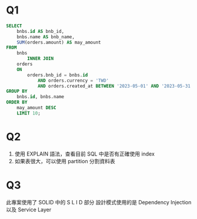 # Q1
```sql
SELECT
    bnbs.id AS bnb_id,
    bnbs.name AS bnb_name,
    SUM(orders.amount) AS may_amount
FROM
    bnbs
        INNER JOIN
    orders
    ON
        orders.bnb_id = bnbs.id
            AND orders.currency = 'TWD'
            AND orders.created_at BETWEEN '2023-05-01' AND '2023-05-31'
GROUP BY
    bnbs.id, bnbs.name
ORDER BY
    may_amount DESC
    LIMIT 10;
```

# Q2
1. 使用 EXPLAIN 語法，查看目前 SQL 中是否有正確使用 index
2. 如果表很大，可以使用 partition 分割資料表

# Q3
此專案使用了 SOLID 中的 S L I D 部分
設計模式使用的是 Dependency Injection 以及 Service Layer
